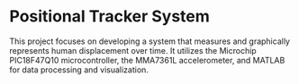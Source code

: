 # Positional Tracker System
This project focuses on developing a system that measures and graphically represents human displacement over time. It utilizes the Microchip PIC18F47Q10 microcontroller, the MMA7361L accelerometer, and MATLAB for data processing and visualization.
